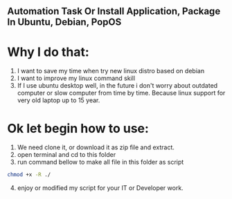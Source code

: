 ## Automation Task Or Install Application, Package In Ubuntu, Debian, PopOS
# Why I do that:
1. I want to save my time when try new linux distro based on debian
2. I want to improve my linux command skill
3. If I use ubuntu desktop well, in the future i don't worry about outdated computer or slow computer from time by time. Because linux support for very old laptop up to 15 year.
# Ok let begin how to use:
1. We need clone it, or download it as zip file and extract.
2. open terminal and cd to this folder
3. run command bellow to make all file in this folder as script
```sh
chmod +x -R ./
```
4. enjoy or modified my script for your IT or Developer work.

